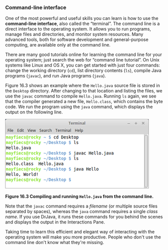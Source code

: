 ###  Command-line interface



One of the most powerful and useful skills you can learn is how to use the **command-line interface**, also called the “terminal”.
The command line is a direct interface to the operating system.
It allows you to run programs, manage files and directories, and monitor system resources.
Many advanced tools, both for software development and general-purpose computing, are available only at the command line.

There are many good tutorials online for learning the command line for your operating system; just search the web for “command line tutorial”.
On Unix systems like Linux and OS X, you can get started with just four commands: change the working directory (`cd`), list directory contents (`ls`), compile Java programs (`javac`), and run Java programs (`java`).

Figure 16.3 shows an example where the `Hello.java` source file is stored in the `Desktop` directory.
After changing to that location and listing the files, we use the `javac` command to compile `Hello.java`.
Running `ls` again, we see that the compiler generated a new file, `Hello.class`, which contains the byte code.
We run the program using the `java` command, which displays the output on the following line.

![Figure 16.3 Compiling and running `Hello.java` from the command line.](figs/terminal.png)

**Figure 16.3 Compiling and running `Hello.java` from the command line.**

Note that the `javac` command requires a *filename* (or multiple source files separated by spaces), whereas the `java` command requires a single *class name*.
If you use DrJava, it runs these commands for you behind the scenes and displays the output in the Interactions Pane.

Taking time to learn this efficient and elegant way of interacting with the operating system will make you more productive.
People who don't use the command line don't know what they're missing.